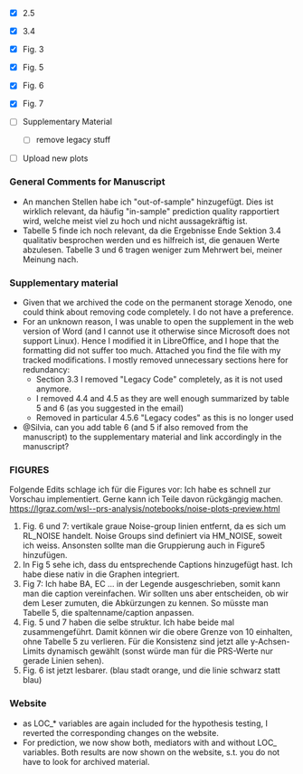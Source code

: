- [x] 2.5
- [x] 3.4 
- [x] Fig. 3
- [x] Fig. 5
- [x] Fig. 6
- [x] Fig. 7
- [ ] Supplementary Material
  - [ ] remove legacy stuff
- [ ] Upload new plots


### General Comments for Manuscript
- An manchen Stellen habe ich "out-of-sample" hinzugefügt. Dies ist wirklich relevant, da häufig "in-sample" prediction quality rapportiert wird, welche meist viel zu hoch und nicht aussagekräftig ist.
- Tabelle 5 finde ich noch relevant, da die Ergebnisse Ende Sektion 3.4 qualitativ besprochen werden und es hilfreich ist, die genauen Werte abzulesen. Tabelle 3 und 6 tragen weniger zum Mehrwert bei, meiner Meinung nach. 

### Supplementary material
- Given that we archived the code on the permanent storage Xenodo, one could think about removing code completely. I do not have a preference.
- For an unknown reason, I was unable to open the supplement in the web version of Word (and I cannot use it otherwise since Microsoft does not support Linux). Hence I modified it in LibreOffice, and I hope that the formatting did not suffer too much. Attached you find the file with my tracked modifications. I mostly removed unnecessary sections here for redundancy:
  - Section 3.3 I removed "Legacy Code" completely, as it is not used anymore. 
  - I removed 4.4 and 4.5 as they are well enough summarized by table 5 and 6 (as you suggested in the email)
  - Removed in particular 4.5.6 "Legacy codes" as this is no longer used
- @Silvia, can you add table 6 (and 5 if also removed from the manuscript) to the supplementary material and link accordingly in the manuscript?


### FIGURES  
Folgende Edits schlage ich für die Figures vor: Ich habe es schnell zur Vorschau implementiert. Gerne kann ich Teile davon rückgängig machen. https://lgraz.com/wsl--prs-analysis/notebooks/noise-plots-preview.html 
1. Fig. 6 und 7: vertikale graue Noise-group linien entfernt, da es sich um RL_NOISE handelt. Noise Groups sind definiert via HM_NOISE, soweit ich weiss. Ansonsten sollte man die Gruppierung auch in Figure5 hinzufügen.
2. In Fig 5 sehe ich, dass du entsprechende Captions hinzugefügt hast. Ich habe diese nativ in die Graphen integriert.
3. Fig 7: Ich habe BA, EC ... in der Legende ausgeschrieben, somit kann man die caption vereinfachen. Wir sollten uns aber entscheiden, ob wir dem Leser zumuten, die Abkürzungen zu kennen. So müsste man Tabelle 5, die spaltenname/caption anpassen.
4. Fig. 5 und 7 haben die selbe struktur. Ich habe beide mal zusammengeführt. Damit können wir die obere Grenze von 10 einhalten, ohne Tabelle 5 zu verlieren. Für die Konsistenz sind jetzt alle y-Achsen-Limits dynamisch gewählt (sonst würde man für die PRS-Werte nur gerade Linien sehen).
5. Fig. 6 ist jetzt lesbarer. (blau stadt orange, und die linie schwarz statt blau)


### Website
- as LOC_* variables are again included for the hypothesis testing, I reverted the corresponding changes on the website.
- For prediction, we now show both, mediators with and without LOC_ variables. Both results are now shown on the website, s.t. you do not have to look for archived material.



